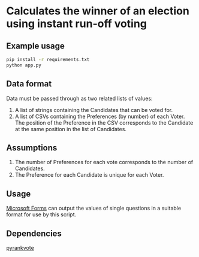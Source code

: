 # Calculates the winner of an election using instant run-off voting

## Example usage
```bash
pip install -r requirements.txt
python app.py
```

## Data format
Data must be passed through as two related lists of values:
1. A list of strings containing the Candidates that can be voted for.
2. A list of CSVs containing the Preferences (by number) of each Voter. 
The position of the Preference in the CSV corresponds to the Candidate at the same position in the list of Candidates.

## Assumptions
1. The number of Preferences for each vote corresponds to the number of Candidates. 
2. The Preference for each Candidate is unique for each Voter.

## Usage
[Microsoft Forms](https://forms.office.com/) can output the values of single questions in a suitable format for use by this script.

## Dependencies
[pyrankvote](https://pypi.org/project/pyrankvote/)